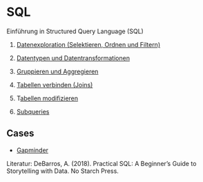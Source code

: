 # SQL

Einführung in Structured Query Language (SQL)

1. [Datenexploration (Selektieren, Ordnen und Filtern)](https://kirenz.github.io/SQL-Introduction/1-sql-intro/sql-intro-select.html#1)

2. [Datentypen und Datentransformationen](https://kirenz.github.io/SQL-Introduction/2-sql-datatypes/sql-datatypes.html)

3. [Gruppieren und Aggregieren](https://kirenz.github.io/SQL-Introduction/3-sql-grouping/sql-grouping.html)

4. [Tabellen verbinden (Joins)](https://kirenz.github.io/SQL-Introduction/4-sql-joins/sql-joins.html)

5. T[abellen modifizieren](https://kirenz.github.io/SQL-Introduction/5-sql-modify/sql-modify.html)

6. [Subqueries](https://kirenz.github.io/SQL-Introduction/6-sql-sub/sql-sub.html)

## Cases

- [Gapminder](https://github.com/kirenz/SQL-Introduction/blob/main/8-sql-gapminder/sql-task-gapminder-happy-2020.Rmd)

Literatur: DeBarros, A. (2018). Practical SQL: A Beginner’s Guide to Storytelling with Data. No Starch Press.

